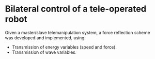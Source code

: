 # Bilateral control of a tele-operated robot

Given a master/slave telemanipulation system, a force reflection scheme was developed and implemented, using:

* Transmission of energy variables (speed and force).
* Transmission of wave variables.
